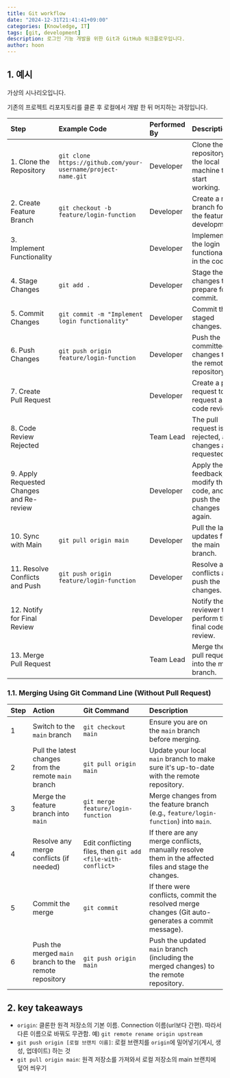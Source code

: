 ```yaml
---
title: Git workflow
date: "2024-12-31T21:41:41+09:00"
categories: [Knowledge, IT]
tags: [git, development]
description: 로그인 기능 개발을 위한 Git과 GitHub 워크플로우입니다.
author: hoon
---
```


## 1. 예시
가상의 시나리오입니다.

기존의 프로젝트 리포지토리를 클론 후 로컬에서 개발 한 뒤 머지하는 과정입니다.

| Step                                     | Example Code                                                  | Performed By | Description                                                      |
| :--------------------------------------- | :------------------------------------------------------------ | :----------- | :--------------------------------------------------------------- |
| 1. Clone the Repository                  | `git clone https://github.com/your-username/project-name.git` | Developer    | Clone the repository to the local machine to start working.      |
| 2. Create Feature Branch                 | `git checkout -b feature/login-function`                      | Developer    | Create a new branch for the feature development.                 |
| 3. Implement Functionality               |                                                               | Developer    | Implement the login functionality in the code.                   |
| 4. Stage Changes                         | `git add .`                                                   | Developer    | Stage the changes to prepare for commit.                         |
| 5. Commit Changes                        | `git commit -m "Implement login functionality"`               | Developer    | Commit the staged changes.                                       |
| 6. Push Changes                          | `git push origin feature/login-function`                      | Developer    | Push the committed changes to the remote repository.             |
| 7. Create Pull Request                   |                                                               | Developer    | Create a pull request to request a code review.                  |
| 8. Code Review Rejected                  |                                                               | Team Lead    | The pull request is rejected, and changes are requested.         |
| 9. Apply Requested Changes and Re-review |                                                               | Developer    | Apply the feedback, modify the code, and push the changes again. |
| 10. Sync with Main                       | `git pull origin main`                                        | Developer    | Pull the latest updates from the main branch.                    |
| 11. Resolve Conflicts and Push           | `git push origin feature/login-function`                      | Developer    | Resolve any conflicts and push the changes.                      |
| 12. Notify for Final Review              |                                                               | Developer    | Notify the reviewer to perform the final code review.            |
| 13. Merge Pull Request                   |                                                               | Team Lead    | Merge the pull request into the main branch.                     |

### 1.1. Merging Using Git Command Line (Without Pull Request)

| Step | Action                                                 | Git Command                                                 | Description                                                                                          |
| :--- | :----------------------------------------------------- | :---------------------------------------------------------- | :--------------------------------------------------------------------------------------------------- |
| 1    | Switch to the `main` branch                            | `git checkout main`                                         | Ensure you are on the `main` branch before merging.                                                  |
| 2    | Pull the latest changes from the remote `main` branch  | `git pull origin main`                                      | Update your local `main` branch to make sure it's up-to-date with the remote repository.             |
| 3    | Merge the feature branch into `main`                   | `git merge feature/login-function`                          | Merge changes from the feature branch (e.g., `feature/login-function`) into `main`.                  |
| 4    | Resolve any merge conflicts (if needed)                | Edit conflicting files, then `git add <file-with-conflict>` | If there are any merge conflicts, manually resolve them in the affected files and stage the changes. |
| 5    | Commit the merge                                       | `git commit`                                                | If there were conflicts, commit the resolved merge changes (Git auto-generates a commit message).    |
| 6    | Push the merged `main` branch to the remote repository | `git push origin main`                                      | Push the updated `main` branch (including the merged changes) to the remote repository.              |


## 2. key takeaways
- `origin`: 클론한 원격 저장소의 기본 이름. Connection 이름(url보다 간편). 따라서 다른 이름으로 바꿔도 무관함. 예) `git remote rename origin upstream`
- `git push origin [로컬 브랜치 이름]`: 로컬 브랜치를 `origin`에 밀어넣기(게시, 생성, 업데이트) 하는 것
- `git pull origin main`: 원격 저장소를 가져와서 로컬 저장소의 main 브랜치에 덮어 씌우기
